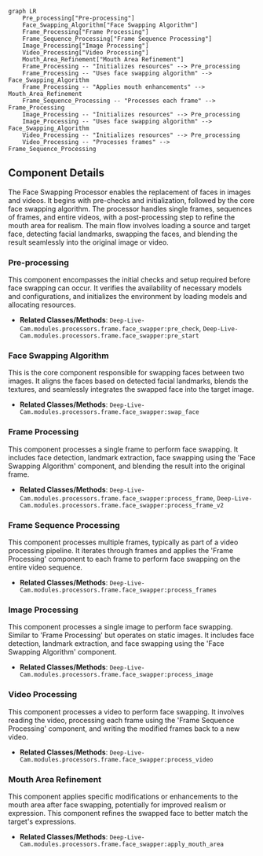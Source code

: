 ```mermaid
graph LR
    Pre_processing["Pre-processing"]
    Face_Swapping_Algorithm["Face Swapping Algorithm"]
    Frame_Processing["Frame Processing"]
    Frame_Sequence_Processing["Frame Sequence Processing"]
    Image_Processing["Image Processing"]
    Video_Processing["Video Processing"]
    Mouth_Area_Refinement["Mouth Area Refinement"]
    Frame_Processing -- "Initializes resources" --> Pre_processing
    Frame_Processing -- "Uses face swapping algorithm" --> Face_Swapping_Algorithm
    Frame_Processing -- "Applies mouth enhancements" --> Mouth_Area_Refinement
    Frame_Sequence_Processing -- "Processes each frame" --> Frame_Processing
    Image_Processing -- "Initializes resources" --> Pre_processing
    Image_Processing -- "Uses face swapping algorithm" --> Face_Swapping_Algorithm
    Video_Processing -- "Initializes resources" --> Pre_processing
    Video_Processing -- "Processes frames" --> Frame_Sequence_Processing
```

## Component Details

The Face Swapping Processor enables the replacement of faces in images and videos. It begins with pre-checks and initialization, followed by the core face swapping algorithm. The processor handles single frames, sequences of frames, and entire videos, with a post-processing step to refine the mouth area for realism. The main flow involves loading a source and target face, detecting facial landmarks, swapping the faces, and blending the result seamlessly into the original image or video.

### Pre-processing
This component encompasses the initial checks and setup required before face swapping can occur. It verifies the availability of necessary models and configurations, and initializes the environment by loading models and allocating resources.
- **Related Classes/Methods**: `Deep-Live-Cam.modules.processors.frame.face_swapper:pre_check`, `Deep-Live-Cam.modules.processors.frame.face_swapper:pre_start`

### Face Swapping Algorithm
This is the core component responsible for swapping faces between two images. It aligns the faces based on detected facial landmarks, blends the textures, and seamlessly integrates the swapped face into the target image.
- **Related Classes/Methods**: `Deep-Live-Cam.modules.processors.frame.face_swapper:swap_face`

### Frame Processing
This component processes a single frame to perform face swapping. It includes face detection, landmark extraction, face swapping using the 'Face Swapping Algorithm' component, and blending the result into the original frame.
- **Related Classes/Methods**: `Deep-Live-Cam.modules.processors.frame.face_swapper:process_frame`, `Deep-Live-Cam.modules.processors.frame.face_swapper:process_frame_v2`

### Frame Sequence Processing
This component processes multiple frames, typically as part of a video processing pipeline. It iterates through frames and applies the 'Frame Processing' component to each frame to perform face swapping on the entire video sequence.
- **Related Classes/Methods**: `Deep-Live-Cam.modules.processors.frame.face_swapper:process_frames`

### Image Processing
This component processes a single image to perform face swapping. Similar to 'Frame Processing' but operates on static images. It includes face detection, landmark extraction, and face swapping using the 'Face Swapping Algorithm' component.
- **Related Classes/Methods**: `Deep-Live-Cam.modules.processors.frame.face_swapper:process_image`

### Video Processing
This component processes a video to perform face swapping. It involves reading the video, processing each frame using the 'Frame Sequence Processing' component, and writing the modified frames back to a new video.
- **Related Classes/Methods**: `Deep-Live-Cam.modules.processors.frame.face_swapper:process_video`

### Mouth Area Refinement
This component applies specific modifications or enhancements to the mouth area after face swapping, potentially for improved realism or expression. This component refines the swapped face to better match the target's expressions.
- **Related Classes/Methods**: `Deep-Live-Cam.modules.processors.frame.face_swapper:apply_mouth_area`

